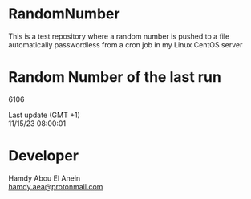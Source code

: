 # RandomNumber    
This is a test repository where a random number is pushed to a file automatically passwordless from a cron job in my Linux CentOS server    
# Random Number of the last run   
6106
      
Last update (GMT +1)    
11/15/23 08:00:01
# Developer    
Hamdy Abou El Anein   
hamdy.aea@protonmail.com

